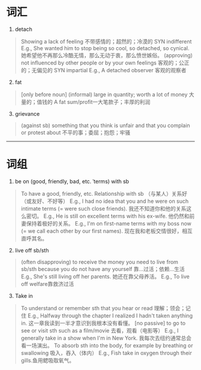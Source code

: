 # 词汇
1. detach
> Showing a lack of feeling 不带感情的；超然的；冷漠的 SYN indifferent
> E.g., She wanted him to stop being so cool, so detached, so cynical. 她希望他不再那么冷酷无情，那么无动于衷，那么愤世嫉俗。
> (approving) not influenced by other people or by your own feelings 客观的；公正的；无偏见的 SYN impartial 
> E.g., A detached observer 客观的观察者

2. fat
 >[only before noun] (informal) large in quantity; worth a lot of money 大量的；值钱的
 >A fat sum/profit一大笔款子；丰厚的利润

3. grievance
> (against sb) something that you think is unfair and that you complain or protest about 不平的事；委屈；抱怨；牢骚
*****
# 词组
1. be on (good, friendly, bad, etc. ˈterms) with sb
> To have a good, friendly, etc. Relationship with sb （与某人）关系好（或友好、不好等）
> E.g., I had no idea that you and he were on such intimate terms (= were such close friends). 我还不知道你和他的关系这么密切。
> E.g., He is still on excellent terms with his ex-wife.  他仍然和前妻保持着极好的关系。
> E.g., I'm on first-name terms with my boss now (= we call each other by our first names). 现在我和老板交情很好，相互直呼其名。
	

2. live off sb/sth
> (often disapproving) to receive the money you need to live from sb/sth because you do not have any yourself 靠…过活；依赖…生活
> E.g., She's still living off her parents. 她还在靠父母养活。
> E.g., To live off welfare靠救济过活

3. Take in
> To understand or remember sth that you hear or read 理解；领会；记住
> E.g., Halfway through the chapter I realized I hadn't taken anything in. 这一章我读到一半才意识到我根本没有看懂。
> [no passive] to go to see or visit sth such as a film/movie 去看，观看（电影等）
> E.g., I generally take in a show when I'm in New York. 我每次去纽约通常总会看一场演出。
> To absorb sth into the body, for example by breathing or swallowing 吸入，吞入（体内）
> E.g., Fish take in oxygen through their gills.鱼用鳃吸取氧气。
